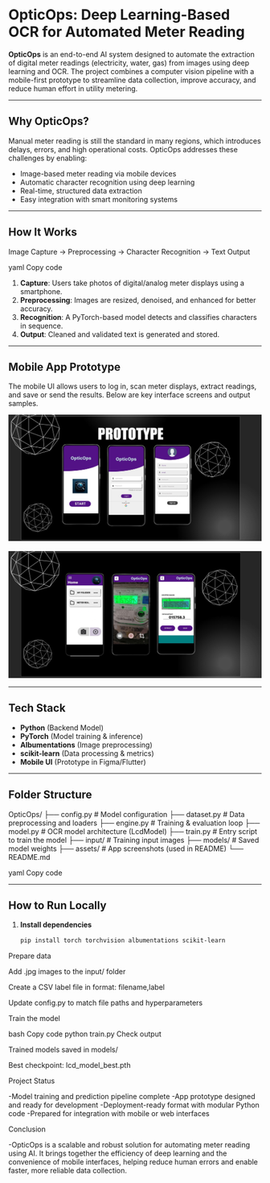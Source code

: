 # OpticOps: Deep Learning-Based OCR for Automated Meter Reading

**OpticOps** is an end-to-end AI system designed to automate the extraction of digital meter readings (electricity, water, gas) from images using deep learning and OCR. The project combines a computer vision pipeline with a mobile-first prototype to streamline data collection, improve accuracy, and reduce human effort in utility metering.

---

## Why OpticOps?

Manual meter reading is still the standard in many regions, which introduces delays, errors, and high operational costs. OpticOps addresses these challenges by enabling:

- Image-based meter reading via mobile devices
- Automatic character recognition using deep learning
- Real-time, structured data extraction
- Easy integration with smart monitoring systems

---

## How It Works

Image Capture → Preprocessing → Character Recognition → Text Output

yaml
Copy code

1. **Capture**: Users take photos of digital/analog meter displays using a smartphone.
2. **Preprocessing**: Images are resized, denoised, and enhanced for better accuracy.
3. **Recognition**: A PyTorch-based model detects and classifies characters in sequence.
4. **Output**: Cleaned and validated text is generated and stored.

---

## Mobile App Prototype

The mobile UI allows users to log in, scan meter displays, extract readings, and save or send the results. Below are key interface screens and output samples.

<div align="center">
  <img src="assets/opticops1.png" width="700"/>
  <br/><br/>
  <img src="assets/opticops2.png" width="700"/>
</div>

---

## Tech Stack

- **Python** (Backend Model)
- **PyTorch** (Model training & inference)
- **Albumentations** (Image preprocessing)
- **scikit-learn** (Data processing & metrics)
- **Mobile UI** (Prototype in Figma/Flutter)

---

## Folder Structure

OpticOps/
├── config.py # Model configuration
├── dataset.py # Data preprocessing and loaders
├── engine.py # Training & evaluation loop
├── model.py # OCR model architecture (LcdModel)
├── train.py # Entry script to train the model
├── input/ # Training input images
├── models/ # Saved model weights
├── assets/ # App screenshots (used in README)
└── README.md

yaml
Copy code

---

## How to Run Locally

1. **Install dependencies**
   ```bash
   pip install torch torchvision albumentations scikit-learn
Prepare data

Add .jpg images to the input/ folder

Create a CSV label file in format: filename,label

Update config.py to match file paths and hyperparameters

Train the model

bash
Copy code
python train.py
Check output

Trained models saved in models/

Best checkpoint: lcd_model_best.pth

Project Status

-Model training and prediction pipeline complete
-App prototype designed and ready for development
-Deployment-ready format with modular Python code
-Prepared for integration with mobile or web interfaces

Conclusion

-OpticOps is a scalable and robust solution for automating meter reading using AI. It brings together the efficiency of deep learning and the convenience of mobile interfaces, helping reduce human errors and enable faster, more reliable data collection.
